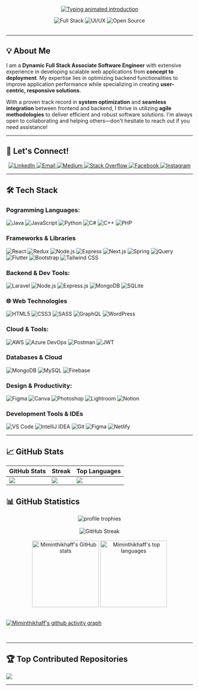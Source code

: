 <p align="center">
  <a href="https://git.io/typing-svg">
    <img src="https://readme-typing-svg.herokuapp.com?font=Righteous&size=35&duration=4000&pause=1000&color=4A90E2&center=true&vCenter=true&width=700&height=70&lines=Hi+There!+%F0%9F%91%8B;I'm+Inthikhaff!;Full+Stack+Developer+%7C+Software+Engineer;Cloud+Enthusiast;Welcome+to+My+GitHub!" alt="Typing animated introduction" />
  </a>
</p>



<div align="center">
  <img src="https://img.shields.io/badge/Full%20Stack-Developer-4A90E2?style=for-the-badge" alt="Full Stack" />
  <img src="https://img.shields.io/badge/UI%2FUX-Designer-FF6B6B?style=for-the-badge" alt="UI/UX" />
  <img src="https://img.shields.io/badge/Open%20Source-Enthusiast-54B435?style=for-the-badge" alt="Open Source" />
</div>

<br/>

---

## 💡 About Me

I am a **Dynamic Full Stack Associate Software Engineer** with extensive experience in developing scalable web applications from **concept to deployment**. My expertise lies in optimizing backend functionalities to improve application performance while specializing in creating **user-centric, responsive solutions**.

With a proven track record in **system optimization** and **seamless integration** between frontend and backend, I thrive in utilizing **agile methodologies** to deliver efficient and robust software solutions. I'm always open to collaborating and helping others—don't hesitate to reach out if you need assistance!

---

## 🤝 Let's Connect!

<div align="center">
  <a href="https://www.linkedin.com/in/mohamed-inthikhaff/" target="_blank">
    <img src="https://img.shields.io/badge/LinkedIn-0077B5?style=for-the-badge&logo=linkedin&logoColor=white&labelColor=0e76a8" alt="LinkedIn" />
  </a>
  <a href="mailto:mhdinthikaff@gmail.com">
    <img src="https://img.shields.io/badge/Email-D14836?style=for-the-badge&logo=gmail&logoColor=white&labelColor=c71610" alt="Email" />
  </a>
  <a href="https://medium.com/@mhdinthikaff" target="_blank">
    <img src="https://img.shields.io/badge/Medium-12100E?style=for-the-badge&logo=medium&logoColor=white&labelColor=000000" alt="Medium" />
  </a>
   <a href="https://stackoverflow.com/users/30283137/inthikhaff-m-i-m" target="_blank">
    <img src="https://img.shields.io/badge/Stack_Overflow-FE7A16?style=for-the-badge&logo=stack-overflow&logoColor=white&labelColor=F48024" alt="Stack Overflow" />
  </a>
   <a href="https://web.facebook.com/inthikhaff.ismail/" target="_blank">
    <img src="https://img.shields.io/badge/Facebook-1877F2?style=for-the-badge&logo=facebook&logoColor=white&labelColor=1559c9" alt="Facebook" />
  </a>
  <a href="https://www.instagram.com/miminthodals99/" target="_blank">
    <img src="https://img.shields.io/badge/Instagram-E4405F?style=for-the-badge&logo=instagram&logoColor=white&labelColor=d62e5d" alt="Instagram" />
  </a>
</div>


---

## 🛠️ Tech Stack

### Pogramming Languages:
![Java](https://img.shields.io/badge/java-%23ED8B00.svg?style=for-the-badge&logo=java&logoColor=white)
![JavaScript](https://img.shields.io/badge/javascript-%23323330.svg?style=for-the-badge&logo=javascript&logoColor=%23F7DF1E)
![Python](https://img.shields.io/badge/python-3670A0?style=for-the-badge&logo=python&logoColor=ffdd54)
![C#](https://img.shields.io/badge/c%23-%23239120.svg?style=for-the-badge&logo=c-sharp&logoColor=white)
![C++](https://img.shields.io/badge/c++-%2300599C.svg?style=for-the-badge&logo=c%2B%2B&logoColor=white)
![PHP](https://img.shields.io/badge/php-777BB4?style=for-the-badge&logo=php&logoColor=white)


### Frameworks & Libraries
![React](https://img.shields.io/badge/React-20232A?style=for-the-badge&logo=react&logoColor=61DAFB)
![Redux](https://img.shields.io/badge/Redux-593D88?style=for-the-badge&logo=redux&logoColor=white)
![Node.js](https://img.shields.io/badge/Node.js-339933?style=for-the-badge&logo=nodedotjs&logoColor=white)
![Express](https://img.shields.io/badge/Express-000000?style=for-the-badge&logo=express&logoColor=white)
![Next.js](https://img.shields.io/badge/Next.js-000000?style=for-the-badge&logo=nextdotjs&logoColor=white)
![Spring](https://img.shields.io/badge/Spring-6DB33F?style=for-the-badge&logo=spring&logoColor=white)
![jQuery](https://img.shields.io/badge/jquery-%230769AD.svg?style=for-the-badge&logo=jquery&logoColor=white)
![Flutter](https://img.shields.io/badge/Flutter-02569B?style=for-the-badge&logo=flutter&logoColor=white)
![Bootstrap](https://img.shields.io/badge/Bootstrap-563D7C?style=for-the-badge&logo=bootstrap&logoColor=white)
![Tailwind CSS](https://img.shields.io/badge/Tailwind_CSS-38B2AC?style=for-the-badge&logo=tailwind-css&logoColor=white)

### Backend & Dev Tools: 
![Laravel](https://img.shields.io/badge/laravel-%23FF2D20.svg?style=for-the-badge&logo=laravel&logoColor=white)
![Node.js](https://img.shields.io/badge/node.js-6DA55F.svg?style=for-the-badge&logo=node.js&logoColor=white)
![Express.js](https://img.shields.io/badge/express.js-%23404d59.svg?style=for-the-badge&logo=express&logoColor=%2361DAFB)
![MongoDB](https://img.shields.io/badge/MongoDB-%234ea94b.svg?style=for-the-badge&logo=mongodb&logoColor=white)
![SQLite](https://img.shields.io/badge/sqlite-%2307405e.svg?style=for-the-badge&logo=sqlite&logoColor=white)

### 🌐 Web Technologies
![HTML5](https://img.shields.io/badge/HTML5-E34F26?style=for-the-badge&logo=html5&logoColor=white)
![CSS3](https://img.shields.io/badge/CSS3-1572B6?style=for-the-badge&logo=css3&logoColor=white)
![SASS](https://img.shields.io/badge/Sass-CC6699?style=for-the-badge&logo=sass&logoColor=white)
![GraphQL](https://img.shields.io/badge/GraphQL-E10098?style=for-the-badge&logo=graphql&logoColor=white)
![WordPress](https://img.shields.io/badge/WordPress-21759B?style=for-the-badge&logo=wordpress&logoColor=white)

### Cloud & Tools:
![AWS](https://img.shields.io/badge/AWS-%23FF9900.svg?style=for-the-badge&logo=amazon-aws&logoColor=white)
![Azure DevOps](https://img.shields.io/badge/azure-%230072C6.svg?style=for-the-badge&logo=azure-devops&logoColor=white)
![Postman](https://img.shields.io/badge/Postman-FF6C37?style=for-the-badge&logo=postman&logoColor=white)
![JWT](https://img.shields.io/badge/JWT-black?style=for-the-badge&logo=JSON%20web%20tokens)


### Databases & Cloud
![MongoDB](https://img.shields.io/badge/MongoDB-4EA94B?style=for-the-badge&logo=mongodb&logoColor=white)
![MySQL](https://img.shields.io/badge/MySQL-005C84?style=for-the-badge&logo=mysql&logoColor=white)
![Firebase](https://img.shields.io/badge/Firebase-FFCA28?style=for-the-badge&logo=firebase&logoColor=black)


### Design & Productivity:
![Figma](https://img.shields.io/badge/figma-%23F24E1E.svg?style=for-the-badge&logo=figma&logoColor=white)
![Canva](https://img.shields.io/badge/Canva-%2300C4CC.svg?style=for-the-badge&logo=Canva&logoColor=white)
![Photoshop](https://img.shields.io/badge/adobephotoshop-%2331A8FF.svg?style=for-the-badge&logo=adobephotoshop&logoColor=white)
![Lightroom](https://img.shields.io/badge/Adobe%20Lightroom-31A8FF.svg?style=for-the-badge&logo=Adobe%20Lightroom&logoColor=white)
![Notion](https://img.shields.io/badge/Notion-%23000000.svg?style=for-the-badge&logo=notion&logoColor=white)

### Development Tools & IDEs
![VS Code](https://img.shields.io/badge/VS_Code-0078D4?style=for-the-badge&logo=visual%20studio%20code&logoColor=white)
![IntelliJ IDEA](https://img.shields.io/badge/IntelliJ_IDEA-000000?style=for-the-badge&logo=intellij-idea&logoColor=white)
![Git](https://img.shields.io/badge/Git-F05032?style=for-the-badge&logo=git&logoColor=white)
![Figma](https://img.shields.io/badge/Figma-F24E1E?style=for-the-badge&logo=figma&logoColor=white)
![Netlify](https://img.shields.io/badge/Netlify-00C7B7?style=for-the-badge&logo=netlify&logoColor=white)

---

## 📈 GitHub Stats

| GitHub Stats | Streak | Top Languages |
|--------------|--------|----------------|
| ![](https://github-readme-stats.vercel.app/api?username=miminthikhaff&theme=dark&hide_border=false&include_all_commits=true&count_private=true) | ![](https://github-readme-streak-stats.herokuapp.com/?user=miminthikhaff&theme=dark&hide_border=false) | ![](https://github-readme-stats.vercel.app/api/top-langs/?username=miminthikhaff&theme=dark&hide_border=false&include_all_commits=true&count_private=true&layout=compact) |

## 📊 GitHub Statistics

<div align="center">
  <img src="https://github-profile-trophy.vercel.app/?username=miminthikhaff&row=1&column=6&margin-h=8&theme=algolia&count_private=true&margin-w=15&no-frame=true" alt="profile trophies" />
</div>

<br/>

<div align="center">
  <img src="https://github-readme-streak-stats.herokuapp.com?user=miminthikhaff&theme=radical&hide_border=true&ring=4A90E2&fire=4A90E2&currStreakLabel=4A90E2" alt="GitHub Streak" />
</div>

<br/>

<div align="center">
  <img height="180em" src="https://github-readme-stats.vercel.app/api?username=miminthikhaff&show_icons=true&theme=radical&hide_border=true&count_private=true&icon_color=4A90E2&title_color=4A90E2" alt="Miminthikhaff's GitHub stats" />
  <img height="180em" src="https://github-readme-stats.vercel.app/api/top-langs/?username=miminthikhaff&layout=compact&theme=radical&hide_border=true&title_color=4A90E2" alt="Miminthikhaff's top languages" />
</div>

<br/>

[![Miminthikhaff's github activity graph](https://github-readme-activity-graph.vercel.app/graph?username=miminthikhaff&bg_color=141321&color=4A90E2&line=4A90E2&point=FFFFFF&area=true&hide_border=true)](https://github.com/ashutosh00710/github-readme-activity-graph)

<br/>



---

## 🏆 Top Contributed Repositories

![](https://github-contributor-stats.vercel.app/api?username=miminthikhaff&limit=5&theme=tokyonight&combine_all_yearly_contributions=true)




---

<!-- Made with ❤️ using GPRM (https://gprm.itsvg.in) -->
